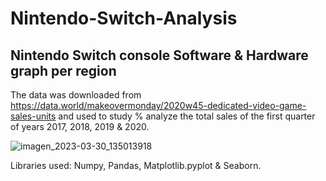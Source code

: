 # Nintendo-Switch-Analysis
## Nintendo Switch console Software & Hardware graph per region

The data was downloaded from https://data.world/makeovermonday/2020w45-dedicated-video-game-sales-units and used to study % analyze the total sales of the
first quarter of years 2017, 2018, 2019 & 2020.

![imagen_2023-03-30_135013918](https://user-images.githubusercontent.com/112602786/228908364-46579e54-ebde-4070-837c-408ba7a3e9fc.png)

Libraries used: Numpy, Pandas, Matplotlib.pyplot & Seaborn.
